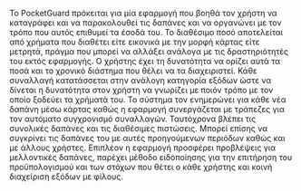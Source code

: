 Το PocketGuard πρόκειται για μία εφαρμογή που βοηθά τον χρήστη να καταγράφει και να παρακολουθεί τις δαπάνες και να οργανώνει  με τον τρόπο που αυτός επιθυμεί τα έσοδά του. Το διαθέσιμο ποσό αποτελείται από χρήματα που διαθέτει είτε εικονικά με την μορφή κάρτας είτε μετρητά, πράγμα που μπορεί να αλλάξει ανάλογα με τις δραστηριότητές του εκτός εφαρμογής. Ο χρήστης έχει τη δυνατότητα να ορίζει αυτά τα ποσά και το χρονικό διάστημα που θέλει να τα διαχειριστεί. Κάθε συναλλαγή κατατάσσεται στην ανάλογη κατηγορία εξόδων ώστε να δίνεται η δυνατότητα στον χρήστη να γνωρίζει με ποιόν τρόπο με τον οποίο ξοδεύει τα χρήματά του. Το σύστημα τον ενημερώνει για κάθε νέα δαπάνη μέσω κάρτας καθώς η εφαρμογή συνεργάζεται με τράπεζες για τον αυτόματο συγχρονισμό συναλλαγών. Ταυτόχρονα βλέπει τις συνολικές δαπάνες και τις διαθέσιμες πιστώσεις. Μπορεί επίσης να συγκρίνει τις δαπάνες του με αυτές προηγούμενων περιόδων καθώς και με άλλους χρήστες. Επιπλέον η εφαρμογή προσφέρει προβλέψεις για μελλοντικές δαπάνες, παρέχει μέθοδο ειδοποίησης για την επιτήρηση του προϋπολογισμού και των στόχων που θέτει ο κάθε χρήστης και κοινή διαχείριση εξόδων με φίλους.
